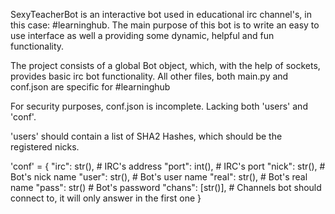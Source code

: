 SexyTeacherBot is an interactive bot used in educational irc channel's, in this case: #learninghub.
The main purpose of this bot is to write an easy to use interface as well a providing some dynamic, helpful and fun functionality.

The project consists of a global Bot object, which, with the help of sockets, provides basic irc bot functionality.
All other files, both main.py and conf.json are specific for #learninghub

For security purposes, conf.json is incomplete. Lacking both 'users' and 'conf'.

'users' should contain a list of SHA2 Hashes, which should be the registered nicks.

'conf' = {
    "irc": str(),       # IRC's address
    "port": int(),      # IRC's port
    "nick": str(),      # Bot's nick name
    "user": str(),      # Bot's user name
    "real": str(),      # Bot's real name
    "pass": str()       # Bot's password
    "chans": [str()],   # Channels bot should connect to, it will only answer in the first one
}
